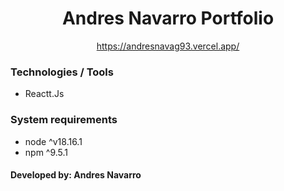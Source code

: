 <h1 align="center">
  Andres Navarro Portfolio
</h1>

<p align="center">
  <a href="https://andresnavag93.vercel.app/" target="_blank">
    https://andresnavag93.vercel.app/
  </a>
</p>

### Technologies / Tools

- Reactt.Js

### System requirements

- node ^v18.16.1
- npm ^9.5.1

#### Developed by: Andres Navarro
